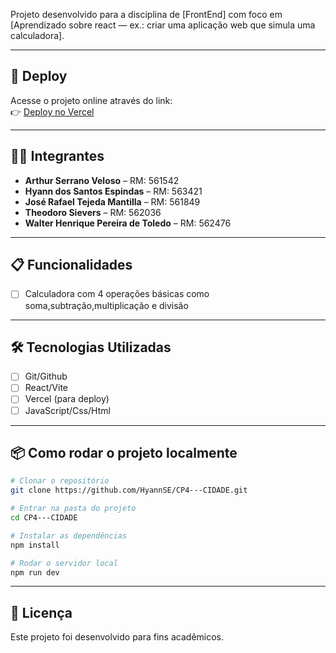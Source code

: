 Projeto desenvolvido para a disciplina de [FrontEnd] com foco em [Aprendizado sobre react — ex.: criar uma aplicação web que simula uma calculadora].

---

## 🚀 Deploy
Acesse o projeto online através do link:  
👉 [Deploy no Vercel](https://cp-4-cidade.vercel.app/)

---

## 👨‍💻 Integrantes

- **Arthur Serrano Veloso** – RM: 561542  
- **Hyann dos Santos Espindas** – RM: 563421  
- **José Rafael Tejeda Mantilla** – RM: 561849  
- **Theodoro Sievers** – RM: 562036  
- **Walter Henrique Pereira de Toledo** – RM: 562476  

---

## 📋 Funcionalidades
- [ ] Calculadora com 4 operações básicas como soma,subtração,multiplicação e divisão

---

## 🛠️ Tecnologias Utilizadas
- [ ] Git/Github
- [ ] React/Vite
- [ ] Vercel (para deploy)  
- [ ] JavaScript/Css/Html  

---

## 📦 Como rodar o projeto localmente

```bash
# Clonar o repositório
git clone https://github.com/HyannSE/CP4---CIDADE.git

# Entrar na pasta do projeto
cd CP4---CIDADE

# Instalar as dependências
npm install

# Rodar o servidor local
npm run dev
```

---

## 📄 Licença
Este projeto foi desenvolvido para fins acadêmicos.  
